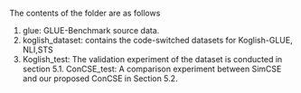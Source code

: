 The contents of the folder are as follows 
1. glue: GLUE-Benchmark source data.
2. koglish_dataset: contains the code-switched datasets for Koglish-GLUE, NLI,STS
3. Koglish_test: The validation experiment of the dataset is conducted in section 5.1.
ConCSE_test: A comparison experiment between SimCSE and our proposed ConCSE in Section 5.2.